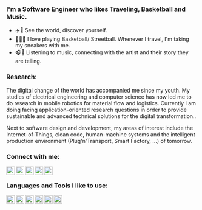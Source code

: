 ### I'm a Software Engineer who likes Traveling, Basketball and Music.
- ✈️🌃 See the world, discover yourself.
- 🏀⛹🏾 I love playing Basketball/ Streetball. Whenever I travel, I'm taking my sneakers with me.
- 🎧🎸 Listening to music, connecting with the artist and their story they are telling.

### Research:

The digital change of the world has accompanied me since my youth. My studies of electrical engineering and computer science has now led me to do research in mobile robotics for material flow and logistics. Currently I am doing facing application-oriented research questions in order to provide sustainable and advanced technical solutions for the digital transformation..

Next to software design and development, my areas of interest include the Internet-of-Things, clean code, human-machine systems and the intelligent production environment (Plug'n'Transport, Smart Factory, ...) of tomorrow.

### Connect with me:

[<img align="left" alt="ptrdtznr | Website" width="22px" src="https://cdn.jsdelivr.net/npm/simple-icons@v3/icons/about-dot-me.svg" />][website]
[<img align="left" alt="meet.peet | Instagram" width="22px" src="https://cdn.jsdelivr.net/npm/simple-icons@v3/icons/github.svg" />][github]
[<img align="left" alt="ptrdtznr | LinkedIn" width="22px" src="https://cdn.jsdelivr.net/npm/simple-icons@v3/icons/linkedin.svg" />][linkedin]
[<img align="left" alt="ptrdtznr | Website" width="22px" src="https://cdn.jsdelivr.net/npm/simple-icons@v3/icons/xing.svg" />][xing]
[<img align="left" alt="meet.peet | Instagram" width="22px" src="https://cdn.jsdelivr.net/npm/simple-icons@v3/icons/instagram.svg" />][instagram]

<br />

### Languages and Tools I like to use:
 
<img align="left" alt="ptrdtznr | Website" width="22px" src="https://cdn.jsdelivr.net/npm/simple-icons@v3/icons/cplusplus.svg" title="C++" /> 

<img align="left" alt="ptrdtznr | Website" width="22px" src="https://cdn.jsdelivr.net/npm/simple-icons@v3/icons/python.svg" title="Python" /> 

<img align="left" alt="ptrdtznr | Website" width="22px" src="https://cdn.jsdelivr.net/npm/simple-icons@v3/icons/git.svg" title="Git"  /> 

<img align="left" alt="ptrdtznr | Website" width="22px" src="https://cdn.jsdelivr.net/npm/simple-icons@v3/icons/ubuntu.svg" title="Ubuntu" /> 

<img align="left" alt="ptrdtznr | Website" width="22px" src="https://cdn.jsdelivr.net/npm/simple-icons@v3/icons/gnubash.svg" title="Bash" /> 

<img align="left" alt="ptrdtznr | Website" width="22px" src="https://cdn.jsdelivr.net/npm/simple-icons@v3/icons/spotify.svg" title="Spotify"/> 


[website]: https://www.detzner.info/
[instagram]: https://instagram.com/meet.peet
[linkedin]: https://www.linkedin.com/in/peter-detzner-0b158967/
[xing]: https://www.xing.com/profile/Peter_Detzner/
[github]: https://www.github.com/ptrdtznr

